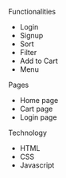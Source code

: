 Functionalities
- Login
- Signup
- Sort 
- Filter
- Add to Cart
- Menu

Pages
- Home page
- Cart page
- Login page

Technology
- HTML
- CSS
- Javascript